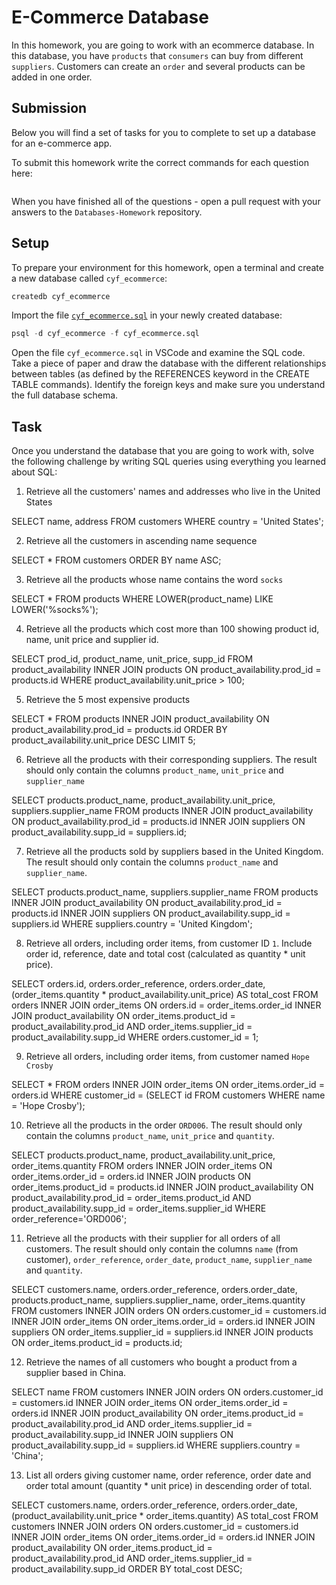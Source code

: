 # E-Commerce Database

In this homework, you are going to work with an ecommerce database. In this database, you have `products` that `consumers` can buy from different `suppliers`. Customers can create an `order` and several products can be added in one order.

## Submission

Below you will find a set of tasks for you to complete to set up a database for an e-commerce app.

To submit this homework write the correct commands for each question here:
```sql


```

When you have finished all of the questions - open a pull request with your answers to the `Databases-Homework` repository.

## Setup

To prepare your environment for this homework, open a terminal and create a new database called `cyf_ecommerce`:

```sql
createdb cyf_ecommerce
```

Import the file [`cyf_ecommerce.sql`](./cyf_ecommerce.sql) in your newly created database:

```sql
psql -d cyf_ecommerce -f cyf_ecommerce.sql
```

Open the file `cyf_ecommerce.sql` in VSCode and examine the SQL code. Take a piece of paper and draw the database with the different relationships between tables (as defined by the REFERENCES keyword in the CREATE TABLE commands). Identify the foreign keys and make sure you understand the full database schema.

## Task

Once you understand the database that you are going to work with, solve the following challenge by writing SQL queries using everything you learned about SQL:

1. Retrieve all the customers' names and addresses who live in the United States

SELECT name, address FROM customers 
WHERE country = 'United States';

2. Retrieve all the customers in ascending name sequence

SELECT * FROM customers 
ORDER BY name ASC;

3. Retrieve all the products whose name contains the word `socks`

SELECT * FROM products
WHERE LOWER(product_name) 
LIKE LOWER('%socks%');

4. Retrieve all the products which cost more than 100 showing product id, name, unit price and supplier id.

SELECT prod_id, product_name, unit_price, supp_id 
FROM product_availability 
INNER JOIN products ON product_availability.prod_id = products.id 
WHERE product_availability.unit_price > 100;

5. Retrieve the 5 most expensive products

SELECT * FROM products 
INNER JOIN product_availability ON product_availability.prod_id = products.id 
ORDER BY product_availability.unit_price DESC 
LIMIT 5;

6. Retrieve all the products with their corresponding suppliers. The result should only contain the columns `product_name`, `unit_price` and `supplier_name`

SELECT products.product_name, product_availability.unit_price, suppliers.supplier_name 
FROM products 
INNER JOIN product_availability ON product_availability.prod_id = products.id 
INNER JOIN suppliers ON product_availability.supp_id = suppliers.id;

7. Retrieve all the products sold by suppliers based in the United Kingdom. The result should only contain the columns `product_name` and `supplier_name`.

SELECT products.product_name, suppliers.supplier_name 
FROM products 
INNER JOIN product_availability ON product_availability.prod_id = products.id 
INNER JOIN suppliers ON product_availability.supp_id = suppliers.id 
WHERE suppliers.country = 'United Kingdom';

8. Retrieve all orders, including order items, from customer ID `1`. Include order id, reference, date and total cost (calculated as quantity * unit price).

SELECT orders.id, orders.order_reference, orders.order_date, (order_items.quantity * product_availability.unit_price) AS total_cost FROM orders 
INNER JOIN order_items ON orders.id = order_items.order_id 
INNER JOIN product_availability ON order_items.product_id = product_availability.prod_id 
AND order_items.supplier_id = product_availability.supp_id 
WHERE orders.customer_id = 1;

9. Retrieve all orders, including order items, from customer named `Hope Crosby`

SELECT * FROM orders 
 INNER JOIN order_items ON order_items.order_id = orders.id
 WHERE customer_id = (SELECT id FROM customers WHERE name = 'Hope Crosby');

10. Retrieve all the products in the order `ORD006`. The result should only contain the columns `product_name`, `unit_price` and `quantity`.

SELECT products.product_name, product_availability.unit_price, order_items.quantity 
FROM orders
INNER JOIN order_items ON order_items.order_id = orders.id
INNER JOIN products ON order_items.product_id = products.id
INNER JOIN product_availability ON product_availability.prod_id = order_items.product_id 
AND product_availability.supp_id = order_items.supplier_id
WHERE order_reference='ORD006';

11. Retrieve all the products with their supplier for all orders of all customers. The result should only contain the columns `name` (from customer), `order_reference`, `order_date`, `product_name`, `supplier_name` and `quantity`.

SELECT customers.name, orders.order_reference, orders.order_date, products.product_name, suppliers.supplier_name, order_items.quantity 
FROM customers
INNER JOIN orders ON orders.customer_id = customers.id
INNER JOIN order_items ON order_items.order_id = orders.id
INNER JOIN suppliers ON order_items.supplier_id = suppliers.id
INNER JOIN products ON order_items.product_id = products.id;

12. Retrieve the names of all customers who bought a product from a supplier based in China.

SELECT name FROM customers
INNER JOIN orders ON orders.customer_id = customers.id
INNER JOIN order_items ON order_items.order_id = orders.id
INNER JOIN product_availability ON order_items.product_id = product_availability.prod_id 
AND order_items.supplier_id = product_availability.supp_id
INNER JOIN suppliers ON product_availability.supp_id = suppliers.id
WHERE suppliers.country = 'China';

13. List all orders giving customer name, order reference, order date and order total amount (quantity * unit price) in descending order of total.

SELECT customers.name, orders.order_reference, orders.order_date, (product_availability.unit_price * order_items.quantity) AS total_cost 
FROM customers
INNER JOIN orders ON orders.customer_id = customers.id
INNER JOIN order_items ON order_items.order_id = orders.id
INNER JOIN product_availability ON order_items.product_id = product_availability.prod_id 
AND order_items.supplier_id = product_availability.supp_id
ORDER BY total_cost DESC;

